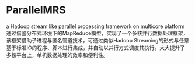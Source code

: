 # ParallelMRS
a Hadoop stream like parallel processing framework on multicore platform
通过借鉴分布式环境下的MapReduce模型，实现了一个多核并行数据处理框架，该框架借助子进程与匿名管道技术，可通过类似Hadoop Streaming的形式与任意基于标准IO的程序、脚本进行集成，并自动以并行方式调度其执行。大大提升了多核平台上，单机数据处理的效率和便利性。
